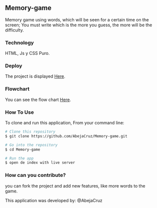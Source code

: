 ## Memory-game

 Memory game using words, which will be seen for a certain time on the screen; You must write which is the more you guess, the more will be the difficulty.

### Technology

HTML, Js y CSS Puro.

### Deploy

The project is displayed [Here](https://abejacruz.github.io/Memory-game/).

### Flowchart
You can see the flow chart [Here](https://raw.githubusercontent.com/AbejaCruz/Memory-game/main/diagram/memory_game.jpg).

### How To Use

To clone and run this application, From your command line:

```bash
# Clone this repository
$ git clone https://github.com/AbejaCruz/Memory-game.git

# Go into the repository
$ cd Memory-game

# Run the app
$ open de index with live server
```

 ### How can you contribute?
 
you can fork the project and add new features, like more words to the game.


This application was developed by: 
 @AbejaCruz 

